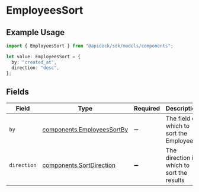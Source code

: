 # EmployeesSort

## Example Usage

```typescript
import { EmployeesSort } from "@apideck/sdk/models/components";

let value: EmployeesSort = {
  by: "created_at",
  direction: "desc",
};
```

## Fields

| Field                                                                    | Type                                                                     | Required                                                                 | Description                                                              | Example                                                                  |
| ------------------------------------------------------------------------ | ------------------------------------------------------------------------ | ------------------------------------------------------------------------ | ------------------------------------------------------------------------ | ------------------------------------------------------------------------ |
| `by`                                                                     | [components.EmployeesSortBy](../../models/components/employeessortby.md) | :heavy_minus_sign:                                                       | The field on which to sort the Employees                                 | created_at                                                               |
| `direction`                                                              | [components.SortDirection](../../models/components/sortdirection.md)     | :heavy_minus_sign:                                                       | The direction in which to sort the results                               |                                                                          |